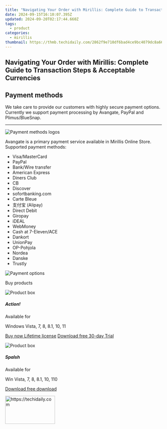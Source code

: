 ```yaml
---
title: "Navigating Your Order with Mirillis: Complete Guide to Transaction Steps & Acceptable Currencies"
date: 2024-09-15T16:10:07.395Z
updated: 2024-09-20T02:17:44.660Z
tags:
  - product
categories:
  - mirillis
thumbnail: https://thmb.techidaily.com/2862f9e710df6bad4ce9bc4079dc8a66e33ae9d0bd1d0ef6275f60c014f1ce3f.jpg
---
```


## Navigating Your Order with Mirillis: Complete Guide to Transaction Steps & Acceptable Currencies

## Payment methods

We take care to provide our customers with highly secure payment options. Currently we support payment processing by Avangate, PayPal and Plimus/BlueSnap.

---

![Payment methods logos](https://mirillis.com/res/old/media/images/store/Payment_options_avangate.jpg) 

Avangate is a primary payment service available in Mirillis Online Store. Supported payment methods:

* Visa/MasterCard
* PayPal
* Bank/Wire transfer
* American Express
* Diners Club
* CB
* Discover
* sofortbanking.com
* Carte Bleue
* 支付宝 (Alipay)
* Direct Debit
* Giropay
* iDEAL
* WebMoney
* Cash at 7-Eleven/ACE
* Dankort
* UnionPay
* OP-Pohjola
* Nordea
* Danske
* Trustly

![Payment options](https://mirillis.com/res/old/media/images/store/Payment_options_03.jpg) 

Buy products

![Product box](https://mirillis.com/res/old/media/images/store/purchase_action_box.png) 

##### Action!

Available for

Windows Vista, 7, 8, 8.1, 10, 11

[Buy now Lifetime license](https://tools.techidaily.com/mirillis/products/) [Download free 30-day Trial](https://tools.techidaily.com/mirillis/products/) 

![Product box](https://mirillis.com/res/old/media/images/store/purchase_splash_box.png) 

##### Spalsh

Available for

Win Vista, 7, 8, 8.1, 10, 110

[Download free download](https://tools.techidaily.com/mirillis/products/)

<ins class="adsbygoogle"
     style="display:block"
     data-ad-format="autorelaxed"
     data-ad-client="ca-pub-7571918770474297"
     data-ad-slot="1223367746"></ins>

<ins class="adsbygoogle"
     style="display:block"
     data-ad-client="ca-pub-7571918770474297"
     data-ad-slot="8358498916"
     data-ad-format="auto"
     data-full-width-responsive="true"></ins>

<!-- affiliate ads begin -->
<a href="https://aligracehair.sjv.io/c/5597632/2135396/19272" target="_top" id="2135396">
  <img src="//a.impactradius-go.com/display-ad/19272-2135396" border="0" alt="https://techidaily.com" width="160" height="90"/>
</a>
<img height="0" width="0" src="https://aligracehair.sjv.io/i/5597632/2135396/19272" style="position:absolute;visibility:hidden;" border="0" />
<!-- affiliate ads end -->

